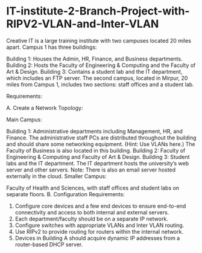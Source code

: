 # IT-institute-2-Branch-Project-with-RIPV2-VLAN-and-Inter-VLAN


Creative IT is a large training institute with two campuses located 20 miles apart. Campus 1 has three buildings:

Building 1: Houses the Admin, HR, Finance, and Business departments.
Building 2: Hosts the Faculty of Engineering & Computing and the Faculty of Art & Design.
Building 3: Contains a student lab and the IT department, which includes an FTP server.
The second campus, located in Mirpur, 20 miles from Campus 1, includes two sections: staff offices and a student lab.

Requirements:

A. Create a Network Topology:

Main Campus:

Building 1: Administrative departments including Management, HR, and Finance. The administrative staff PCs are distributed throughout the building and should share some networking equipment. (Hint: Use VLANs here.) The Faculty of Business is also located in this building.
Building 2: Faculty of Engineering & Computing and Faculty of Art & Design.
Building 3: Student labs and the IT department. The IT department hosts the university’s web server and other servers.
Note: There is also an email server hosted externally in the cloud.
Smaller Campus:

Faculty of Health and Sciences, with staff offices and student labs on separate floors.
B. Configuration Requirements:

1. Configure core devices and a few end devices to ensure end-to-end connectivity and access to both internal and external servers.
2. Each department/faculty should be on a separate IP network.
3. Configure switches with appropriate VLANs and Inter VLAN routing.
4. Use RIPv2 to provide routing for routers within the internal network.
5. Devices in Building A should acquire dynamic IP addresses from a router-based DHCP server.
